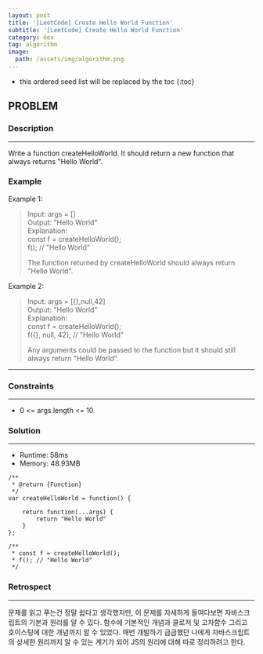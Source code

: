 ```yaml
---
layout: post
title: '[LeetCode] Create Hello World Function'
subtitle: '[LeetCode] Create Hello World Function'
category: dev
tag: algorithm
image:
  path: /assets/img/algorithm.png
---
```


<!-- prettier-ignore -->
* this ordered seed list will be replaced by the toc
{:toc}

## PROBLEM

### **Description**

---

Write a function createHelloWorld. It should return a new function that always returns "Hello World".

### **Example**

Example 1:

> Input: args = []  
> Output: "Hello World"  
> Explanation:  
> const f = createHelloWorld();  
> f(); // "Hello World"
>
> The function returned by createHelloWorld should always return "Hello World".

Example 2:

> Input: args = [{},null,42]  
> Output: "Hello World"  
> Explanation:  
> const f = createHelloWorld();  
> f({}, null, 42); // "Hello World"
>
> Any arguments could be passed to the function but it should still always return "Hello World".

---

### **Constraints**

---

- 0 <= args.length <= 10

### Solution

---

- Runtime: 58ms
- Memory: 48.93MB

```
/**
 * @return {Function}
 */
var createHelloWorld = function() {

    return function(...args) {
        return "Hello World"
    }
};

/**
 * const f = createHelloWorld();
 * f(); // "Hello World"
 */
```

### Retrospect

---

문제를 읽고 푸는건 정말 쉽다고 생각했지만, 이 문제를 자세하게 들여다보면 자바스크립트의 기본과 원리를 알 수 있다. 함수에 기본적인 개념과 클로저 및 고차함수 그리고 호이스팅에 대한 개념까지 알 수 있었다. 매번 개발하기 급급했던 나에게 자바스크립트의 상세한 원리까지 알 수 있는 계기가 되어 JS의 원리에 대해 따로 정리하려고 한다.
